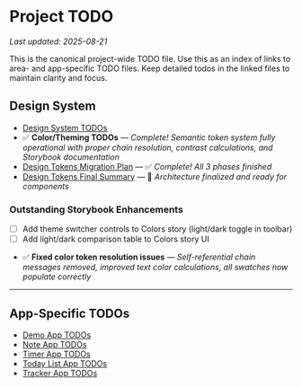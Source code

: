 # Project TODO

_Last updated: 2025-08-21_

This is the canonical project-wide TODO file. Use this as an index of links to area- and app-specific TODO files. Keep detailed todos in the linked files to maintain clarity and focus.

## Design System

- [Design System TODOs](design-system/TODO.md)
- ✅ **Color/Theming TODOs** — *Complete! Semantic token system fully operational with proper chain resolution, contrast calculations, and Storybook documentation*
- [Design Tokens Migration Plan](DESIGN-TOKENS-MIGRATION.md) — ✅ *Complete! All 3 phases finished*
- [Design Tokens Final Summary](DESIGN-TOKENS-MIGRATION-FINAL.md) — 🎯 *Architecture finalized and ready for components*

### Outstanding Storybook Enhancements

- [ ] Add theme switcher controls to Colors story (light/dark toggle in toolbar)
- [ ] Add light/dark comparison table to Colors story UI
- ✅ **Fixed color token resolution issues** — *Self-referential chain messages removed, improved text color calculations, all swatches now populate correctly*

---

## App-Specific TODOs

- [Demo App TODOs](docs/demo/TODO.md)
- [Note App TODOs](docs/note/TODO.md)
- [Timer App TODOs](docs/timer/TODO.md)
- [Today List App TODOs](docs/today-list/TODO.md)
- [Tracker App TODOs](docs/tracker/TODO.md)
